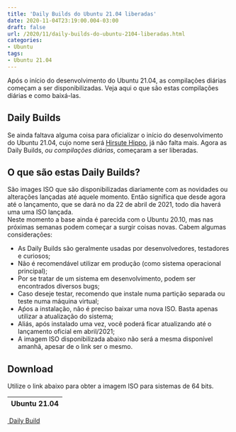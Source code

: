 ```yaml
---
title: 'Daily Builds do Ubuntu 21.04 liberadas'
date: 2020-11-04T23:19:00.004-03:00
draft: false
url: /2020/11/daily-builds-do-ubuntu-2104-liberadas.html
categories:
- Ubuntu
tags: 
- Ubuntu 21.04
---
```


Após o início do desenvolvimento do Ubuntu 21.04, as compilações diárias começam a ser disponibilizadas. Veja aqui o que são estas compilações diárias e como baixá-las.

<!--more-->


## Daily Builds

  
Se ainda faltava alguma coisa para oficializar o início do desenvolvimento do Ubuntu 21.04, cujo nome será [Hirsute Hippo](https://info.wsouza.com.br/2020/10/ubuntu2104-nome-revelado-e-desenvolvimento-iniciado.html), já não falta mais. Agora as Daily Builds, _ou compilações diárias_, começaram a ser liberadas.  
  

## O que são estas Daily Builds?

  
São images ISO que são disponibilizadas diariamente com as novidades ou alterações lançadas até aquele momento. Então significa que desde agora até o lançamento, que se dará no da 22 de abril de 2021, todo dia haverá uma uma ISO lançada.  
Neste momento a base ainda é parecida com o Ubuntu 20.10, mas nas próximas semanas podem começar a surgir coisas novas. Cabem algumas considerações:

*   As Daily Builds são geralmente usadas por desenvolvedores, testadores e curiosos;
*   Não é recomendável utilizar em produção (como sistema operacional principal);
*   Por se tratar de um sistema em desenvolvimento, podem ser encontrados diversos bugs;
*   Caso deseje testar, recomendo que instale numa partição separada ou teste numa máquina virtual;
*   Aṕos a instalação, não é preciso baixar uma nova ISO. Basta apenas utilizar a atualização do sistema;
*   Aliás, após instalado uma vez, você poderá ficar atualizando até o lançamento oficial em abril/2021;
*   A imagem ISO disponibilizada abaixo não será a mesma disponível amanhã, apesar de o link ser o mesmo.

  

## Download

  
Utilize o link abaixo para obter a imagem ISO para sistemas de 64 bits.  
  
Ubuntu 21.04 |
:------: |
[ Daily Build](http://cdimage.ubuntu.com/daily-live/pending/hirsute-desktop-amd64.iso)


